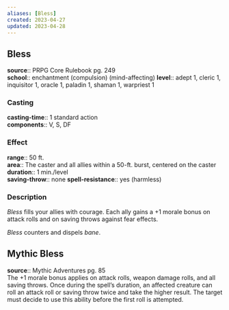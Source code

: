 ```yaml
---
aliases: [Bless]
created: 2023-04-27
updated: 2023-04-28
---
```


## Bless

**source**:: PRPG Core Rulebook pg. 249  
**school**:: enchantment (compulsion) (mind-affecting)
**level**:: adept 1, cleric 1, inquisitor 1, oracle 1, paladin 1, shaman 1, warpriest 1

### Casting

**casting-time**:: 1 standard action  
**components**:: V, S, DF

### Effect

**range**:: 50 ft.  
**area**:: The caster and all allies within a 50-ft. burst, centered on the caster  
**duration**:: 1 min./level  
**saving-throw**:: none
**spell-resistance**:: yes (harmless)

### Description

*Bless* fills your allies with courage. Each ally gains a +1 morale bonus on attack rolls and on saving throws against fear effects.  
  
*Bless* counters and dispels *bane*.

## Mythic Bless

**source**:: Mythic Adventures pg. 85  
The +1 morale bonus applies on attack rolls, weapon damage rolls, and all saving throws. Once during the spell’s duration, an affected creature can roll an attack roll or saving throw twice and take the higher result. The target must decide to use this ability before the first roll is attempted.
